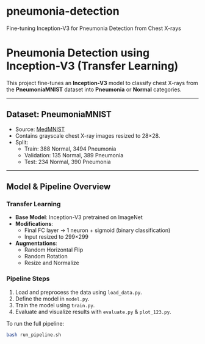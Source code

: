 # pneumonia-detection
Fine-tuning Inception-V3 for Pneumonia Detection from Chest X-rays
# Pneumonia Detection using Inception-V3 (Transfer Learning)

This project fine-tunes an **Inception-V3** model to classify chest X-rays from the **PneumoniaMNIST** dataset into **Pneumonia** or **Normal** categories.

---

## Dataset: PneumoniaMNIST
- Source: [MedMNIST](https://medmnist.com/)
- Contains grayscale chest X-ray images resized to 28×28.
- Split:
  - Train: 388 Normal, 3494 Pneumonia
  - Validation: 135 Normal, 389 Pneumonia
  - Test: 234 Normal, 390 Pneumonia

---

## Model & Pipeline Overview

###  Transfer Learning
- **Base Model**: Inception-V3 pretrained on ImageNet
- **Modifications**:
  - Final FC layer → 1 neuron + sigmoid (binary classification)
  - Input resized to 299×299
- **Augmentations**:
  - Random Horizontal Flip
  - Random Rotation
  - Resize and Normalize

###  Pipeline Steps
1. Load and preprocess the data using `load_data.py`.
2. Define the model in `model.py`.
3. Train the model using `train.py`.
4. Evaluate and visualize results with `evaluate.py` & `plot_123.py`.

To run the full pipeline:
```bash
bash run_pipeline.sh

